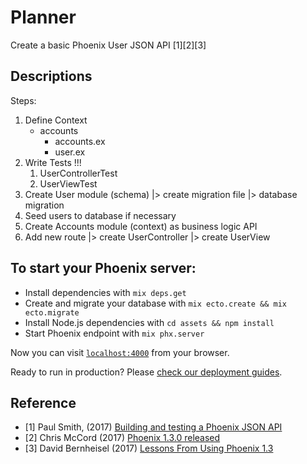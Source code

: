 # Planner

Create a basic Phoenix User JSON API [1][2][3]

## Descriptions

Steps:

1. Define Context
    * accounts
        * accounts.ex
        * user.ex
2. Write Tests !!!
    1. UserControllerTest
    2. UserViewTest
3. Create User module (schema) |> create migration file |> database migration
4. Seed users to database if necessary
5. Create Accounts module (context) as business logic API
6. Add new route |> create UserController |> create UserView

## To start your Phoenix server:

  * Install dependencies with `mix deps.get`
  * Create and migrate your database with `mix ecto.create && mix ecto.migrate`
  * Install Node.js dependencies with `cd assets && npm install`
  * Start Phoenix endpoint with `mix phx.server`

Now you can visit [`localhost:4000`](http://localhost:4000) from your browser.

Ready to run in production? Please [check our deployment guides](http://www.phoenixframework.org/docs/deployment).

## Reference

* [1] Paul Smith, (2017) [Building and testing a Phoenix JSON API](https://robots.thoughtbot.com/building-a-phoenix-json-api)
* [2] Chris McCord (2017) [Phoenix 1.3.0 released](http://phoenixframework.org/blog/phoenix-1-3-0-released)
* [3] David Bernheisel (2017) [Lessons From Using Phoenix 1.3](https://robots.thoughtbot.com/lessons-from-using-phoenix-1-3#experience)